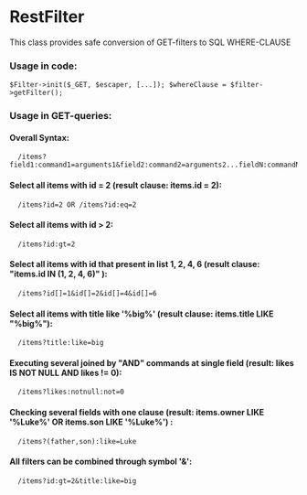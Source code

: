 RestFilter
==========

 This class provides safe conversion of GET-filters to SQL WHERE-CLAUSE

### Usage in code:

    $Filter->init($_GET, $escaper, [...]); $whereClause = $filter->getFilter();

### Usage in GET-queries:

####  Overall Syntax:

      /items?field1:command1=arguments1&field2:command2=arguments2...fieldN:commandN=argumentsN

####  Select all items with id = 2 (result clause: items.id = 2):

      /items?id=2 OR /items?id:eq=2

####  Select all items with id > 2:

      /items?id:gt=2

####  Select all items with id that present in list 1, 2, 4, 6 (result clause: "items.id IN (1, 2, 4, 6)" ):

      /items?id[]=1&id[]=2&id[]=4&id[]=6

####  Select all items with title like '%big%' (result clause: items.title LIKE "%big%"):

      /items?title:like=big

####  Executing several joined by "AND" commands at single field (result: likes IS NOT NULL AND likes != 0):

      /items?likes:notnull:not=0

####  Checking several fields with one clause (result: items.owner LIKE '%Luke%' OR items.son LIKE '%Luke%') :

      /items?(father,son):like=Luke

#### All filters can be combined through symbol '&':

      /items?id:gt=2&title:like=big
